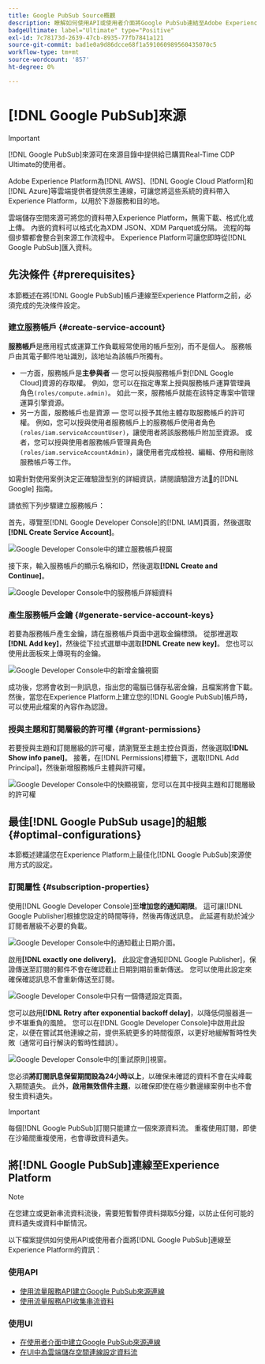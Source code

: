 ```yaml
---
title: Google PubSub Source概觀
description: 瞭解如何使用API或使用者介面將Google PubSub連結至Adobe Experience Platform。
badgeUltimate: label="Ultimate" type="Positive"
exl-id: 7c78173d-2639-47cb-8935-77fb7841a121
source-git-commit: bad1e0a9d86dcce68f1a591060989560435070c5
workflow-type: tm+mt
source-wordcount: '857'
ht-degree: 0%

---
```


# [!DNL Google PubSub]來源

>[!IMPORTANT]
>
>[!DNL Google PubSub]來源可在來源目錄中提供給已購買Real-Time CDP Ultimate的使用者。

Adobe Experience Platform為[!DNL AWS]、[!DNL Google Cloud Platform]和[!DNL Azure]等雲端提供者提供原生連線，可讓您將這些系統的資料帶入Experience Platform，以用於下游服務和目的地。

雲端儲存空間來源可將您的資料帶入Experience Platform，無需下載、格式化或上傳。 內嵌的資料可以格式化為XDM JSON、XDM Parquet或分隔。 流程的每個步驟都會整合到來源工作流程中。 Experience Platform可讓您即時從[!DNL Google PubSub]匯入資料。

## 先決條件 {#prerequisites}

本節概述在將[!DNL Google PubSub]帳戶連線至Experience Platform之前，必須完成的先決條件設定。

### 建立服務帳戶 {#create-service-account}

**服務帳戶**&#x200B;是應用程式或運算工作負載經常使用的帳戶型別，而不是個人。 服務帳戶由其電子郵件地址識別，該地址為該帳戶所獨有。

* 一方面，服務帳戶是&#x200B;**主參與者** — 您可以授與服務帳戶對[!DNL Google Cloud]資源的存取權。 例如，您可以在指定專案上授與服務帳戶運算管理員角色`(roles/compute.admin)`。 如此一來，服務帳戶就能在該特定專案中管理運算引擎資源。
* 另一方面，服務帳戶也是資源 — 您可以授予其他主體存取服務帳戶的許可權。 例如，您可以授與使用者服務帳戶上的服務帳戶使用者角色`(roles/iam.serviceAccountUser)`，讓使用者將該服務帳戶附加至資源。 或者，您可以授與使用者服務帳戶管理員角色`(roles/iam.serviceAccountAdmin)`，讓使用者完成檢視、編輯、停用和刪除服務帳戶等工作。

如需針對使用案例決定正確驗證型別的詳細資訊，請閱讀驗證方法[&#128279;](https://cloud.google.com/docs/authentication)的[!DNL Google] 指南。

請依照下列步驟建立服務帳戶：

首先，導覽至[!DNL Google Developer Console]的[!DNL IAM]頁面，然後選取&#x200B;**[!DNL Create Service Account]**。

![Google Developer Console中的建立服務帳戶視窗](../../images/tutorials/create/google-pubsub/create-service-account.png)

接下來，輸入服務帳戶的顯示名稱和ID，然後選取&#x200B;**[!DNL Create and Continue]**。

![Google Developer Console中的服務帳戶詳細資料](../../images/tutorials/create/google-pubsub/service-account-details.png)

### 產生服務帳戶金鑰 {#generate-service-account-keys}

若要為服務帳戶產生金鑰，請在服務帳戶頁面中選取金鑰標頭。 從那裡選取&#x200B;**[!DNL Add key]**，然後從下拉式選單中選取&#x200B;**[!DNL Create new key]**。 您也可以使用此面板來上傳現有的金鑰。

![Google Developer Console中的新增金鑰視窗](../../images/tutorials/create/google-pubsub/add-key.png)

成功後，您將會收到一則訊息，指出您的電腦已儲存私密金鑰，且檔案將會下載。 然後，當您在Experience Platform上建立您的[!DNL Google PubSub]帳戶時，可以使用此檔案的內容作為認證。

### 授與主題和訂閱層級的許可權 {#grant-permissions}

若要授與主題和訂閱層級的許可權，請瀏覽至主題主控台頁面，然後選取&#x200B;**[!DNL Show info panel]**。 接著，在[!DNL Permissions]標籤下，選取[!DNL Add Principal]，然後新增服務帳戶主體與許可權。

![Google Developer Console中的快顯視窗，您可以在其中授與主題和訂閱層級的許可權](../../images/tutorials/create/google-pubsub/add-principal.png)

## 最佳[!DNL Google PubSub usage]的組態 {#optimal-configurations}

本節概述建議您在Experience Platform上最佳化[!DNL Google PubSub]來源使用方式的設定。

### 訂閱屬性 {#subscription-properties}

使用[!DNL Google Developer Console]至&#x200B;**增加您的通知期限**。 這可讓[!DNL Google Publisher]根據您設定的時間等待，然後再傳送訊息。 此延遲有助於減少訂閱者層級不必要的負載。

![Google Developer Console中的通知截止日期介面。](../../images/tutorials/create/google-pubsub/acknowledgement-deadline.png)

啟用&#x200B;**[!DNL exactly one delivery]**。 此設定會通知[!DNL Google Publisher]，保證傳送至訂閱的郵件不會在確認截止日期到期前重新傳送。 您可以使用此設定來確保確認訊息不會重新傳送至訂閱。

![Google Developer Console中只有一個傳遞設定頁面。](../../images/tutorials/create/google-pubsub/exactly-one-delivery.png)

您可以啟用&#x200B;**[!DNL Retry after exponential backoff delay]**，以降低伺服器進一步不堪重負的風險。 您可以在[!DNL Google Developer Console]中啟用此設定，以便在嘗試其他連線之前，提供系統更多的時間復原，以更好地緩解暫時性失敗（通常可自行解決的暫時性錯誤）。

![Google Developer Console中的[重試原則]視窗。](../../images/tutorials/create/google-pubsub/retry-policy.png)

您必須&#x200B;**將訂閱訊息保留期間設為24小時以上**，以確保未確認的資料不會在尖峰載入期間遺失。 此外，**啟用無效信件主題**，以確保即使在極少數邊緣案例中也不會發生資料遺失。

>[!IMPORTANT]
>
>每個[!DNL Google PubSub]訂閱只能建立一個來源資料流。 重複使用訂閱，即使在沙箱間重複使用，也會導致資料遺失。

## 將[!DNL Google PubSub]連線至Experience Platform

>[!NOTE]
>
>在您建立或更新串流資料流後，需要短暫暫停資料擷取5分鐘，以防止任何可能的資料遺失或資料中斷情況。

以下檔案提供如何使用API或使用者介面將[!DNL Google PubSub]連線至Experience Platform的資訊：

### 使用API

* [使用流量服務API建立Google PubSub來源連線](../../tutorials/api/create/cloud-storage/google-pubsub.md)
* [使用流量服務API收集串流資料](../../tutorials/api/collect/streaming.md)

### 使用UI

* [在使用者介面中建立Google PubSub來源連線](../../tutorials/ui/create/cloud-storage/google-pubsub.md)
* [在UI中為雲端儲存空間連線設定資料流](../../tutorials/ui/dataflow/streaming/cloud-storage-streaming.md)
